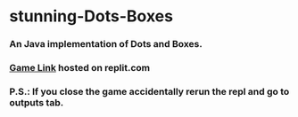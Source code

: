 # stunning-Dots-Boxes
### An Java implementation of Dots and Boxes.
### [Game Link](https://replit.com/@05Alston/stunning-Dots-Boxes?embed=1&output=1#Dots.java) hosted on replit.com
### P.S.: If you close the game accidentally rerun the repl and go to outputs tab.
